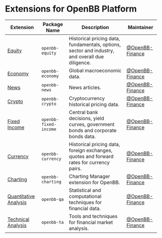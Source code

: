 # Extensions for OpenBB Platform

| Extension | Package Name | Description | Maintainer |
| --- | --- | --- | --- |
| [Equity](./extensions/equity/README.md) | `openbb-equity` | Historical pricing data, fundamentals, options, sector and industry, and overall due diligence. | [@OpenBB-Finance](https://github.com/OpenBB-finance) |
| [Economy](./extensions/economy/README.md) | `openbb-economy` | Global macroeconomic data. | [@OpenBB-Finance](https://github.com/OpenBB-finance) |
| [News](./extensions/news/README.md) | `openbb-news` | News articles. | [@OpenBB-Finance](https://github.com/OpenBB-finance) |
| [Crypto](./extensions/crypto/README.md) | `openbb-crypto` | Cryptocurrency historical pricing data. | [@OpenBB-Finance](https://github.com/OpenBB-finance) |
| [Fixed Income](./extensions/fixed_income/README.md) | `openbb-fixed-income` | Central bank decisions, yield curves, government bonds and corporate bonds data.  | [@OpenBB-Finance](https://github.com/OpenBB-finance) |
| [Currency](./extensions/currency/README.md) | `openbb-currency` | Historical pricing data, foreign exchanges, quotes and forward rates for currency pairs. | [@OpenBB-Finance](https://github.com/OpenBB-finance) |
| [Charting](./extensions/charting/README.md) | `openbb-charting` | Charting Manager extension for OpenBB. | [@OpenBB-Finance](https://github.com/OpenBB-finance) |
| [Quantitative Analysis](./extensions/qa/README.md) | `openbb-qa` | Statistical and computational techniques for financial data. | [@OpenBB-Finance](https://github.com/OpenBB-finance) |
| [Technical Analysis](./extensions/ta/README.md) | `openbb-ta` | Tools and techniques for financial market analysis. | [@OpenBB-Finance](https://github.com/OpenBB-finance) |

<!-- Add your Extension above this line -->
